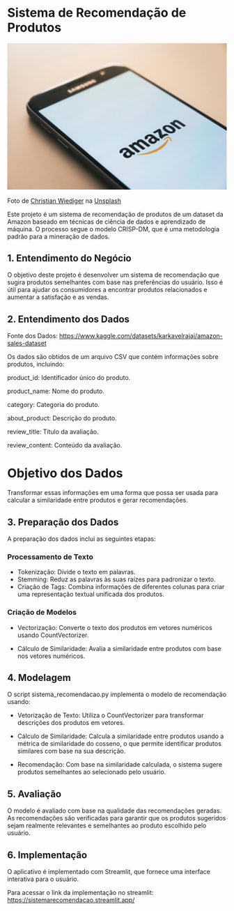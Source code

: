 # Sistema de Recomendação de Produtos
![Img amazon](img/img1.jpg)

Foto de <a href="https://unsplash.com/pt-br/@christianw?utm_content=creditCopyText&utm_medium=referral&utm_source=unsplash">Christian Wiediger</a> na <a href="https://unsplash.com/pt-br/fotografias/smartphone-samsung-galaxy-preto-exibindo-o-logotipo-da-amazon-rymh7EZPqRs?utm_content=creditCopyText&utm_medium=referral&utm_source=unsplash">Unsplash</a>
  
  
Este projeto é um sistema de recomendação de produtos de um dataset da Amazon baseado em técnicas de ciência de dados e aprendizado de máquina. O processo segue o modelo CRISP-DM, que é uma metodologia padrão para a mineração de dados.

## 1. Entendimento do Negócio
O objetivo deste projeto é desenvolver um sistema de recomendação que sugira produtos semelhantes com base nas preferências do usuário. Isso é útil para ajudar os consumidores a encontrar produtos relacionados e aumentar a satisfação e as vendas.

## 2. Entendimento dos Dados
Fonte dos Dados: https://www.kaggle.com/datasets/karkavelrajaj/amazon-sales-dataset

Os dados são obtidos de um arquivo CSV que contém informações sobre produtos, incluindo:

product_id: Identificador único do produto.

product_name: Nome do produto.

category: Categoria do produto.

about_product: Descrição do produto.

review_title: Título da avaliação.

review_content: Conteúdo da avaliação.

# Objetivo dos Dados
Transformar essas informações em uma forma que possa ser usada para calcular a similaridade entre produtos e gerar recomendações.

## 3. Preparação dos Dados
A preparação dos dados inclui as seguintes etapas:

### Processamento de Texto
* Tokenização: Divide o texto em palavras.
* Stemming: Reduz as palavras às suas raízes para padronizar o texto.
* Criação de Tags: Combina informações de diferentes colunas para criar uma representação textual unificada dos produtos.
### Criação de Modelos
* Vectorização: Converte o texto dos produtos em vetores numéricos usando CountVectorizer.

* Cálculo de Similaridade: Avalia a similaridade entre produtos com base nos vetores numéricos.
## 4. Modelagem
O script sistema_recomendacao.py implementa o modelo de recomendação usando:

* Vetorização de Texto:
Utiliza o CountVectorizer para transformar descrições dos produtos em vetores.

* Cálculo de Similaridade:
Calcula a similaridade entre produtos usando a métrica de similaridade do cosseno, o que permite identificar produtos similares com base na sua descrição.

* Recomendação:
Com base na similaridade calculada, o sistema sugere produtos semelhantes ao selecionado pelo usuário.

## 5. Avaliação
O modelo é avaliado com base na qualidade das recomendações geradas. As recomendações são verificadas para garantir que os produtos sugeridos sejam realmente relevantes e semelhantes ao produto escolhido pelo usuário.

## 6. Implementação
O aplicativo é implementado com Streamlit, que fornece uma interface interativa para o usuário.

Para acessar o link da implementação no streamlit: https://sistemarecomendacao.streamlit.app/
